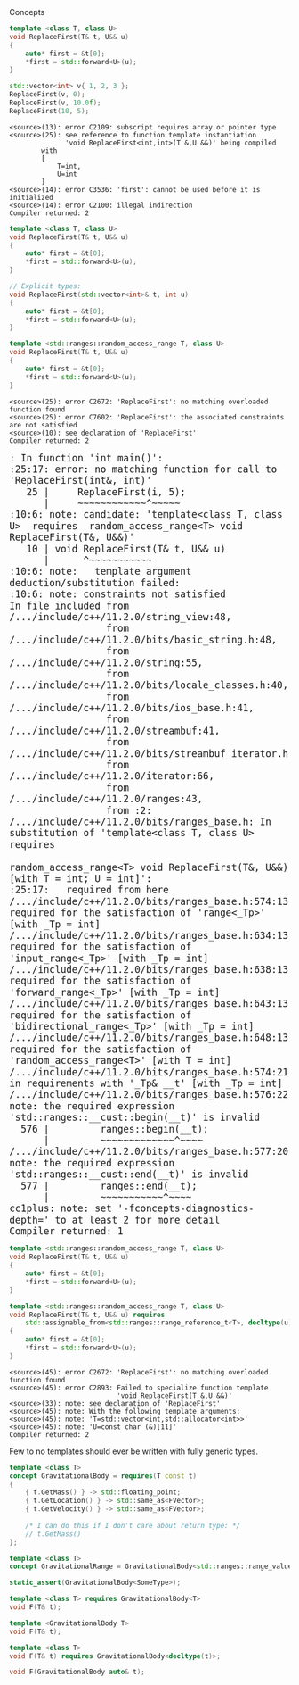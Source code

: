 <section>

<div class="hl-block pretty-big-text">
Concepts
</div>

</section>
<section>

```c++ []
template <class T, class U>
void ReplaceFirst(T& t, U&& u)
{
    auto* first = &t[0];
    *first = std::forward<U>(u);
}
```

</section>
<section>

```c++ [|4]
std::vector<int> v{ 1, 2, 3 };
ReplaceFirst(v, 0);
ReplaceFirst(v, 10.0f);
ReplaceFirst(10, 5);
```

</section>
<section>

```
<source>(13): error C2109: subscript requires array or pointer type
<source>(25): see reference to function template instantiation 
              'void ReplaceFirst<int,int>(T &,U &&)' being compiled
        with
        [
            T=int,
            U=int
        ]
<source>(14): error C3536: 'first': cannot be used before it is initialized
<source>(14): error C2100: illegal indirection
Compiler returned: 2
```

</section>
<section>

```c++ [1-2]
template <class T, class U>
void ReplaceFirst(T& t, U&& u)
{
    auto* first = &t[0];
    *first = std::forward<U>(u);
}
```

</section>
<section>

```c++ [1-2]
// Explicit types:
void ReplaceFirst(std::vector<int>& t, int u)
{
    auto* first = &t[0];
    *first = std::forward<U>(u);
}
```

</section>
<section>

```c++ [1-2]
template <std::ranges::random_access_range T, class U>
void ReplaceFirst(T& t, U&& u)
{
    auto* first = &t[0];
    *first = std::forward<U>(u);
}
```

</section>
<section>

```
<source>(25): error C2672: 'ReplaceFirst': no matching overloaded function found
<source>(25): error C7602: 'ReplaceFirst': the associated constraints are not satisfied
<source>(10): see declaration of 'ReplaceFirst'
Compiler returned: 2
```

</section>
<section>

<pre><code style="font-size: 17px; line-height: 1.2;"><source>: In function 'int main()':
<source>:25:17: error: no matching function for call to 'ReplaceFirst(int&, int)'
   25 |     ReplaceFirst(i, 5);
      |     ~~~~~~~~~~~~^~~~~~
<source>:10:6: note: candidate: 'template&lt;class T, class U>  requires  random_access_range&lt;T> void ReplaceFirst(T&, U&&)'
   10 | void ReplaceFirst(T& t, U&& u)
      |      ^~~~~~~~~~~~
<source>:10:6: note:   template argument deduction/substitution failed:
<source>:10:6: note: constraints not satisfied
In file included from /.../include/c++/11.2.0/string_view:48,
                 from /.../include/c++/11.2.0/bits/basic_string.h:48,
                 from /.../include/c++/11.2.0/string:55,
                 from /.../include/c++/11.2.0/bits/locale_classes.h:40,
                 from /.../include/c++/11.2.0/bits/ios_base.h:41,
                 from /.../include/c++/11.2.0/streambuf:41,
                 from /.../include/c++/11.2.0/bits/streambuf_iterator.h:35,
                 from /.../include/c++/11.2.0/iterator:66,
                 from /.../include/c++/11.2.0/ranges:43,
                 from <source>:2:
/.../include/c++/11.2.0/bits/ranges_base.h: In substitution of 'template&lt;class T, class U> requires
                                            random_access_range&lt;T> void ReplaceFirst(T&, U&&) [with T = int; U = int]':
<source>:25:17:   required from here
/.../include/c++/11.2.0/bits/ranges_base.h:574:13:   required for the satisfaction of 'range&lt;_Tp>' [with _Tp = int]
/.../include/c++/11.2.0/bits/ranges_base.h:634:13:   required for the satisfaction of 'input_range&lt;_Tp>' [with _Tp = int]
/.../include/c++/11.2.0/bits/ranges_base.h:638:13:   required for the satisfaction of 'forward_range&lt;_Tp>' [with _Tp = int]
/.../include/c++/11.2.0/bits/ranges_base.h:643:13:   required for the satisfaction of 'bidirectional_range&lt;_Tp>' [with _Tp = int]
/.../include/c++/11.2.0/bits/ranges_base.h:648:13:   required for the satisfaction of 'random_access_range&lt;T>' [with T = int]
/.../include/c++/11.2.0/bits/ranges_base.h:574:21:   in requirements with '_Tp& __t' [with _Tp = int]
/.../include/c++/11.2.0/bits/ranges_base.h:576:22: note: the required expression 'std::ranges::__cust::begin(__t)' is invalid
  576 |         ranges::begin(__t);
      |         ~~~~~~~~~~~~~^~~~~
/.../include/c++/11.2.0/bits/ranges_base.h:577:20: note: the required expression 'std::ranges::__cust::end(__t)' is invalid
  577 |         ranges::end(__t);
      |         ~~~~~~~~~~~^~~~~
cc1plus: note: set '-fconcepts-diagnostics-depth=' to at least 2 for more detail
Compiler returned: 1
</code></pre>

</section>
<section>

```c++ [1-2]
template <std::ranges::random_access_range T, class U>
void ReplaceFirst(T& t, U&& u)
{
    auto* first = &t[0];
    *first = std::forward<U>(u);
}
```

</section>
<section>

```c++ [1-3]
template <std::ranges::random_access_range T, class U>
void ReplaceFirst(T& t, U&& u) requires 
    std::assignable_from<std::ranges::range_reference_t<T>, decltype(u)>
{
    auto* first = &t[0];
    *first = std::forward<U>(u);
}
```

</section>
<section>

```
<source>(45): error C2672: 'ReplaceFirst': no matching overloaded function found
<source>(45): error C2893: Failed to specialize function template
                           'void ReplaceFirst(T &,U &&)'
<source>(33): note: see declaration of 'ReplaceFirst'
<source>(45): note: With the following template arguments:
<source>(45): note: 'T=std::vector<int,std::allocator<int>>'
<source>(45): note: 'U=const char (&)[11]'
Compiler returned: 2
```

</section>
<section>

<div class="hl-block pretty-big-text">

Few to no templates should ever be written with fully generic types.

</div>

</section>
<section>

```c++ [|1-10|12-13]
template <class T>
concept GravitationalBody = requires(T const t)
{
	{ t.GetMass() } -> std::floating_point;
	{ t.GetLocation() } -> std::same_as<FVector>;
	{ t.GetVelocity() } -> std::same_as<FVector>;
	
	/* I can do this if I don't care about return type: */
    // t.GetMass()
};

template <class T>
concept GravitationalRange = GravitationalBody<std::ranges::range_value_t<T>>;
```

</section>
<section>

```c++ [1|3-4|6-7|9-10|12]
static_assert(GravitationalBody<SomeType>);

template <class T> requires GravitationalBody<T>
void F(T& t);

template <GravitationalBody T>
void F(T& t);

template <class T>
void F(T& t) requires GravitationalBody<decltype(t)>;

void F(GravitationalBody auto& t);
```

</section>
